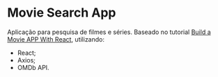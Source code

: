 # Movie Search App
Aplicação para pesquisa de filmes e séries.
Baseado no tutorial [Build a Movie APP With React](https://www.youtube.com/watch?v=ufodJVcpmps&list=PLR8vUZDE6IeOtZc-W2y4wtncDINHGRG4W&index=7&t=0s), utilizando:
- React;
- Axios; 
- OMDb API.

